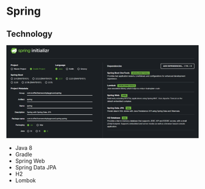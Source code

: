 # Spring

## Technology

![Spring Intializer](./images/spring.png)

* Java 8
* Gradle
* Spring Web
* Spring Data JPA
* H2
* Lombok